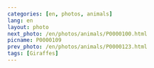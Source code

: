 ```yaml
---
categories: [en, photos, animals]
lang: en
layout: photo
next_photo: /en/photos/animals/P0000100.html
picname: P0000109
prev_photo: /en/photos/animals/P0000123.html
tags: [Giraffes]
---
```

